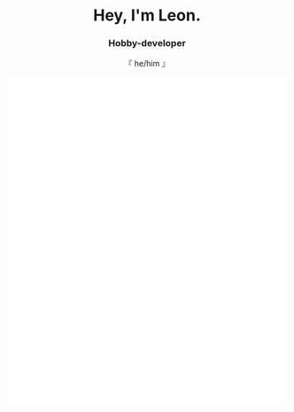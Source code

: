 <h1 align="center">Hey, I'm Leon.</h1>
<h3 align="center">Hobby-developer</h3>

<p align="center">
    『 he/him 』
</p>

<p align="center">
    <img src="https://raw.githubusercontent.com/KevKace/github-stats-transparent/output/generated/overview.svg">
    <img src="https://raw.githubusercontent.com/KevKace/github-stats-transparent/output/generated/languages.svg">
</p>
